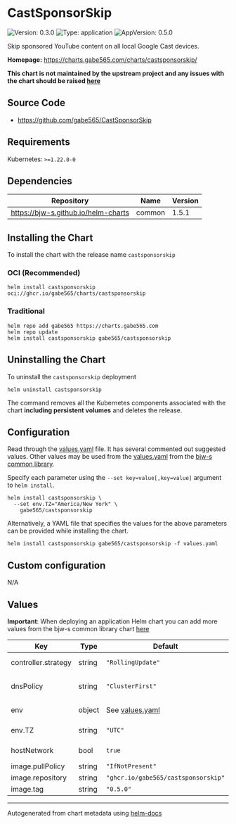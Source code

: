 # CastSponsorSkip

![Version: 0.3.0](https://img.shields.io/badge/Version-0.3.0-informational?style=flat)
![Type: application](https://img.shields.io/badge/Type-application-informational?style=flat)
![AppVersion: 0.5.0](https://img.shields.io/badge/AppVersion-0.5.0-informational?style=flat)

Skip sponsored YouTube content on all local Google Cast devices.

**Homepage:** <https://charts.gabe565.com/charts/castsponsorskip/>

**This chart is not maintained by the upstream project and any issues with the chart should be raised
[here](https://github.com/gabe565/charts/issues/new?assignees=gabe565&labels=bug&template=bug_report.yaml&name=castsponsorskip&version=0.3.0)**

## Source Code

* <https://github.com/gabe565/CastSponsorSkip>

## Requirements

Kubernetes: `>=1.22.0-0`

## Dependencies

| Repository | Name | Version |
|------------|------|---------|
| <https://bjw-s.github.io/helm-charts> | common | 1.5.1 |

## Installing the Chart

To install the chart with the release name `castsponsorskip`

### OCI (Recommended)

```console
helm install castsponsorskip oci://ghcr.io/gabe565/charts/castsponsorskip
```

### Traditional

```console
helm repo add gabe565 https://charts.gabe565.com
helm repo update
helm install castsponsorskip gabe565/castsponsorskip
```

## Uninstalling the Chart

To uninstall the `castsponsorskip` deployment

```console
helm uninstall castsponsorskip
```

The command removes all the Kubernetes components associated with the chart **including persistent volumes** and deletes the release.

## Configuration

Read through the [values.yaml](./values.yaml) file. It has several commented out suggested values.
Other values may be used from the [values.yaml](https://github.com/bjw-s/helm-charts/tree/main/charts/library/common/values.yaml) from the [bjw-s common library](https://github.com/bjw-s/helm-charts/tree/main/charts/library/common).

Specify each parameter using the `--set key=value[,key=value]` argument to `helm install`.

```console
helm install castsponsorskip \
  --set env.TZ="America/New York" \
    gabe565/castsponsorskip
```

Alternatively, a YAML file that specifies the values for the above parameters can be provided while installing the chart.

```console
helm install castsponsorskip gabe565/castsponsorskip -f values.yaml
```

## Custom configuration

N/A

## Values

**Important**: When deploying an application Helm chart you can add more values from the bjw-s common library chart [here](https://github.com/bjw-s/helm-charts/tree/main/charts/library/common)

| Key | Type | Default | Description |
|-----|------|---------|-------------|
| controller.strategy | string | `"RollingUpdate"` | Set the controller upgrade strategy |
| dnsPolicy | string | `"ClusterFirst"` | When hostNetwork is true set dnsPolicy to `ClusterFirstWithHostNet` |
| env | object | See [values.yaml](./values.yaml) | environment variables. [[ref]](https://github.com/gabe565/CastSponsorSkip#configuration) |
| env.TZ | string | `"UTC"` | Set the container timezone |
| hostNetwork | bool | `true` | Enable devices to be discoverable |
| image.pullPolicy | string | `"IfNotPresent"` | image pull policy |
| image.repository | string | `"ghcr.io/gabe565/castsponsorskip"` | image repository |
| image.tag | string | `"0.5.0"` | image tag |

---
Autogenerated from chart metadata using [helm-docs](https://github.com/norwoodj/helm-docs)
